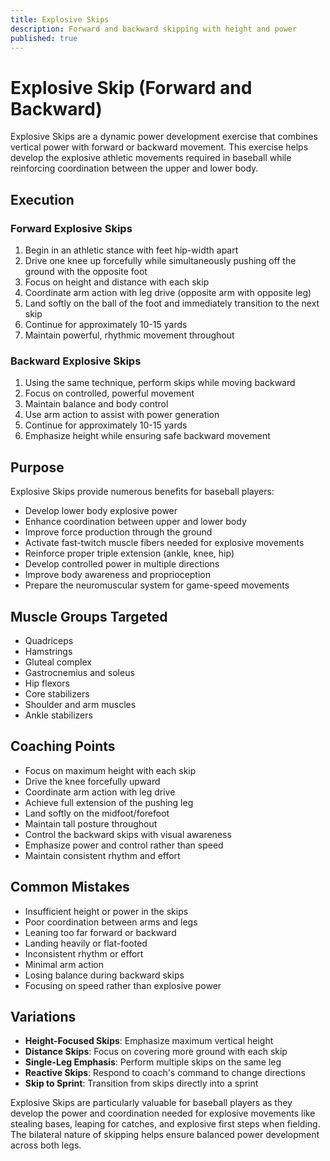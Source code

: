 ```yaml
---
title: Explosive Skips
description: Forward and backward skipping with height and power
published: true
---
```


# Explosive Skip (Forward and Backward)

Explosive Skips are a dynamic power development exercise that combines vertical power with forward or backward movement. This exercise helps develop the explosive athletic movements required in baseball while reinforcing coordination between the upper and lower body.

## Execution

### Forward Explosive Skips

1. Begin in an athletic stance with feet hip-width apart
2. Drive one knee up forcefully while simultaneously pushing off the ground with the opposite foot
3. Focus on height and distance with each skip
4. Coordinate arm action with leg drive (opposite arm with opposite leg)
5. Land softly on the ball of the foot and immediately transition to the next skip
6. Continue for approximately 10-15 yards
7. Maintain powerful, rhythmic movement throughout

### Backward Explosive Skips

1. Using the same technique, perform skips while moving backward
2. Focus on controlled, powerful movement
3. Maintain balance and body control
4. Use arm action to assist with power generation
5. Continue for approximately 10-15 yards
6. Emphasize height while ensuring safe backward movement

## Purpose

Explosive Skips provide numerous benefits for baseball players:

- Develop lower body explosive power
- Enhance coordination between upper and lower body
- Improve force production through the ground
- Activate fast-twitch muscle fibers needed for explosive movements
- Reinforce proper triple extension (ankle, knee, hip)
- Develop controlled power in multiple directions
- Improve body awareness and proprioception
- Prepare the neuromuscular system for game-speed movements

## Muscle Groups Targeted

- Quadriceps
- Hamstrings
- Gluteal complex
- Gastrocnemius and soleus
- Hip flexors
- Core stabilizers
- Shoulder and arm muscles
- Ankle stabilizers

## Coaching Points

- Focus on maximum height with each skip
- Drive the knee forcefully upward
- Coordinate arm action with leg drive
- Achieve full extension of the pushing leg
- Land softly on the midfoot/forefoot
- Maintain tall posture throughout
- Control the backward skips with visual awareness
- Emphasize power and control rather than speed
- Maintain consistent rhythm and effort

## Common Mistakes

- Insufficient height or power in the skips
- Poor coordination between arms and legs
- Leaning too far forward or backward
- Landing heavily or flat-footed
- Inconsistent rhythm or effort
- Minimal arm action
- Losing balance during backward skips
- Focusing on speed rather than explosive power

## Variations

- **Height-Focused Skips**: Emphasize maximum vertical height
- **Distance Skips**: Focus on covering more ground with each skip
- **Single-Leg Emphasis**: Perform multiple skips on the same leg
- **Reactive Skips**: Respond to coach's command to change directions
- **Skip to Sprint**: Transition from skips directly into a sprint

Explosive Skips are particularly valuable for baseball players as they develop the power and coordination needed for explosive movements like stealing bases, leaping for catches, and explosive first steps when fielding. The bilateral nature of skipping helps ensure balanced power development across both legs.
